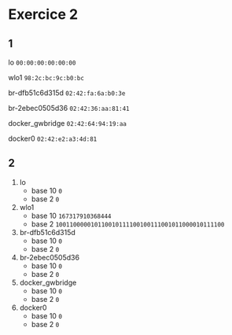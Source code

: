 # Exercice 2
## 1
lo `00:00:00:00:00:00`

wlo1 `98:2c:bc:9c:b0:bc`

br-dfb51c6d315d `02:42:fa:6a:b0:3e`

br-2ebec0505d36 `02:42:36:aa:81:41`

docker_gwbridge `02:42:64:94:19:aa`

docker0 `02:42:e2:a3:4d:81`

## 2

1. lo
   - base 10 `0`
   - base 2 `0`
2. wlo1
   - base 10 `167317910368444`
   - base 2 `100110000010110010111100100111001011000010111100`
3. br-dfb51c6d315d
   - base 10 `0`
   - base 2 `0`
4. br-2ebec0505d36
   - base 10 `0`
   - base 2 `0`
5. docker_gwbridge
   - base 10 `0`
   - base 2 `0`
6. docker0
   - base 10 `0`
   - base 2 `0`